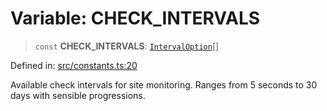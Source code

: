 # Variable: CHECK\_INTERVALS

> `const` **CHECK\_INTERVALS**: [`IntervalOption`](../interfaces/IntervalOption.md)[]

Defined in: [src/constants.ts:20](https://github.com/Nick2bad4u/Uptime-Watcher/blob/3cce0c3b352c8390536ca3c7399ece50a05faf18/src/constants.ts#L20)

Available check intervals for site monitoring.
Ranges from 5 seconds to 30 days with sensible progressions.
